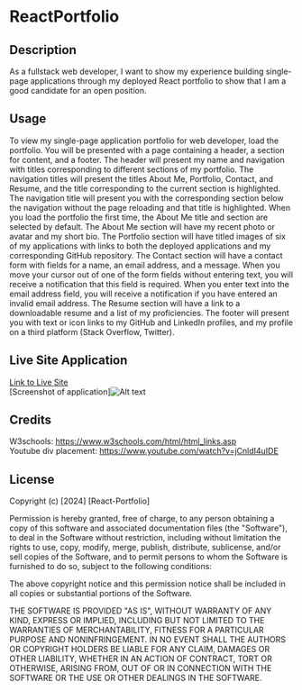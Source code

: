 # ReactPortfolio

## Description
As a fullstack web developer, I want to show my experience building single-page applications through my deployed React portfolio to show that I am a good candidate for an open position.

## Usage
To view my single-page application portfolio for web developer, load the portfolio.  You will be presented with a page containing a header, a section for content, and a footer. The header will present my name and navigation with titles corresponding to different sections of my portfolio.  The navigation titles will present the titles About Me, Portfolio, Contact, and Resume, and the title corresponding to the current section is highlighted. The navigation title will present you with the corresponding section below the navigation without the page reloading and that title is highlighted. When you load the portfolio the first time, the About Me title and section are selected by default. The About Me section will have my recent photo or avatar and my short bio. The Portfolio section will have titled images of six of my applications with links to both the deployed applications and my corresponding GitHub repository. The Contact section will have a contact form with fields for a name, an email address, and a message. When you move your cursor out of one of the form fields without entering text, you will receive a notification that this field is required. When you enter text into the email address field, you will receive a notification if you have entered an invalid email address. The Resume section will have a link to a downloadable resume and a list of my proficiencies. The footer
will present you with text or icon links to my GitHub and LinkedIn profiles, and my profile on a third platform (Stack Overflow, Twitter).

## Live Site Application
[Link to Live Site](https://mcalvario.github.io/Professional-Portfolio/)<br>
[Screenshot of application]![Alt text](img/ProfessionalProfile.png)

## Credits
W3schools: https://www.w3schools.com/html/html_links.asp<br>
Youtube div placement: https://www.youtube.com/watch?v=jCnldI4uIDE<br>

## License
Copyright (c) [2024] [React-Portfolio]

Permission is hereby granted, free of charge, to any person obtaining a copy
of this software and associated documentation files (the "Software"), to deal
in the Software without restriction, including without limitation the rights
to use, copy, modify, merge, publish, distribute, sublicense, and/or sell
copies of the Software, and to permit persons to whom the Software is
furnished to do so, subject to the following conditions:

The above copyright notice and this permission notice shall be included in all
copies or substantial portions of the Software.

THE SOFTWARE IS PROVIDED "AS IS", WITHOUT WARRANTY OF ANY KIND, EXPRESS OR
IMPLIED, INCLUDING BUT NOT LIMITED TO THE WARRANTIES OF MERCHANTABILITY,
FITNESS FOR A PARTICULAR PURPOSE AND NONINFRINGEMENT. IN NO EVENT SHALL THE
AUTHORS OR COPYRIGHT HOLDERS BE LIABLE FOR ANY CLAIM, DAMAGES OR OTHER
LIABILITY, WHETHER IN AN ACTION OF CONTRACT, TORT OR OTHERWISE, ARISING FROM,
OUT OF OR IN CONNECTION WITH THE SOFTWARE OR THE USE OR OTHER DEALINGS IN THE
SOFTWARE.